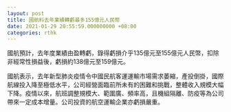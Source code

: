 ```yaml
---
layout: post
title: 國航料去年業績轉虧最多155億元人民幣
date: 2021-01-29 20:55:59.000000000 +08:00
categories: rthk
---
```


國航預計，去年度業績由盈轉虧，錄得虧損介乎135億元至155億元人民幣，扣除非經常性損益後，虧損約138億元至159億元。

國航表示，去年新型肺炎疫情令中國民航客運運輸市場需求萎縮，產投倒掛，國際航線投入降至極低水平，公司經營面臨前所未有的困難和挑戰，整體收入規模大幅下降。疫情以來，航班調整規模大、範圍廣、頻率高，且機組隔離、防疫等為公司帶來一定成本增量。公司投資的航空運輸企業亦虧損嚴重。
